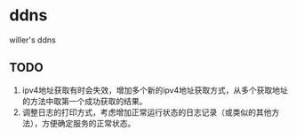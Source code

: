 # ddns
willer's ddns

## TODO
1. ipv4地址获取有时会失效，增加多个新的ipv4地址获取方式，从多个获取地址的方法中取第一个成功获取的结果。
2. 调整日志的打印方式，考虑增加正常运行状态的日志记录（或类似的其他方法），方便确定服务的正常状态。